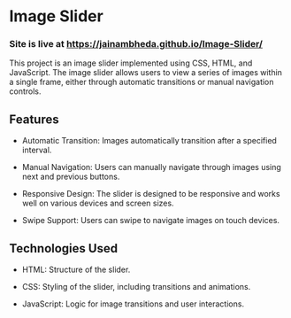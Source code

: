 
# Image Slider
### Site is live at https://jainambheda.github.io/Image-Slider/

This project is an image slider implemented using CSS, HTML, and JavaScript. The image slider allows users to view a series of images within a single frame, either through automatic transitions or manual navigation controls.

## Features
- Automatic Transition: Images automatically transition after a specified interval.

- Manual Navigation: Users can manually navigate through images using next and previous buttons.

- Responsive Design: The slider is designed to be responsive and works well on various devices and screen sizes.

- Swipe Support: Users can swipe to navigate images on touch devices.


## Technologies Used

- HTML: Structure of the slider.

- CSS: Styling of the slider, including transitions and animations.

- JavaScript: Logic for image transitions and user interactions.
